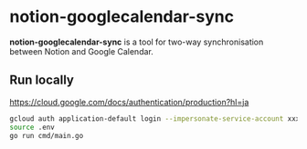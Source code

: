 # notion-googlecalendar-sync

**notion-googlecalendar-sync** is a tool for two-way synchronisation between Notion and Google Calendar.


## Run locally
https://cloud.google.com/docs/authentication/production?hl=ja

```bash
gcloud auth application-default login --impersonate-service-account xxxx-compute@developer.gserviceaccount.com
source .env
go run cmd/main.go
```